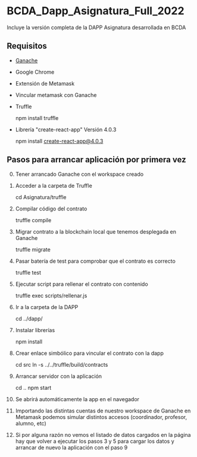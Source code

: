 # BCDA_Dapp_Asignatura_Full_2022
Incluye la versión completa de la DAPP Asignatura desarrollada en BCDA

## Requisitos

- [Ganache](https://trufflesuite.com/ganache/ "Ganache")
- Google Chrome
- Extensión de Metamask
- Vincular metamask con Ganache 
- Truffle 

    npm install truffle

- Librería "create-react-app" Versión 4.0.3 

    npm install create-react-app@4.0.3

## Pasos para arrancar aplicación por primera vez

0. Tener arrancado Ganache con el workspace creado
1. Acceder a la carpeta de Truffle

    cd Asignatura/truffle

2. Compilar código del contrato

    truffle compile

3. Migrar contrato a la blockchain local que tenemos desplegada en Ganache

    truffle migrate

4. Pasar batería de test para comprobar que el contrato es correcto

    truffle test 

5. Ejecutar script para rellenar el contrato con contenido

    truffle exec scripts/rellenar.js

6. Ir a la carpeta de la DAPP

    cd ../dapp/

7. Instalar librerías

    npm install

8. Crear enlace simbólico para vincular el contrato con la dapp

    cd src
    ln -s ../../truffle/build/contracts

9. Arrancar servidor con la aplicación

    cd ..
    npm start

10. Se abrirá automáticamente la app en el navegador
11. Importando las distintas cuentas de nuestro workspace de Ganache en Metamask podemos simular distintos accesos (coordinador, profesor, alumno, etc)
12. Si por alguna razón no vemos el listado de datos cargados en la página hay que volver a ejecutar los pasos 3 y 5 para cargar los datos y arrancar de nuevo la aplicación con el paso 9